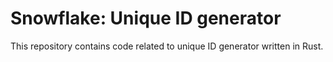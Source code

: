 # Snowflake: Unique ID generator

This repository contains code related to unique ID generator written in Rust.



